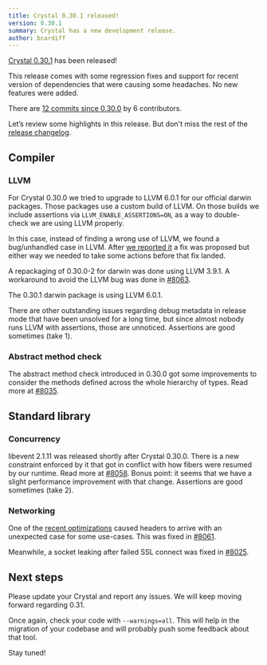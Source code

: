 ```yaml
---
title: Crystal 0.30.1 released!
version: 0.30.1
summary: Crystal has a new development release.
author: bcardiff
---
```


[Crystal 0.30.1](https://github.com/crystal-lang/crystal/releases/tag/0.30.1) has been released!

This release comes with some regression fixes and support for recent version of dependencies that were causing some headaches. No new features were added.

There are [12 commits since 0.30.0](https://github.com/crystal-lang/crystal/compare/0.30.0...0.30.1) by 6 contributors.

Let’s review some highlights in this release. But don't miss the rest of the [release changelog](https://github.com/crystal-lang/crystal/releases/tag/0.30.1).

## Compiler

### LLVM

For Crystal 0.30.0 we tried to upgrade to LLVM 6.0.1 for our official darwin packages. Those packages use a custom build of LLVM. On those builds we include assertions via `LLVM_ENABLE_ASSERTIONS=ON`, as a way to double-check we are using LLVM properly.

In this case, instead of finding a wrong use of LLVM, we found a bug/unhandled case in LLVM.  After [we reported it](https://bugs.llvm.org/show_bug.cgi?id=42932) a fix was proposed but either way we needed to take some actions before that fix landed.

A repackaging of 0.30.0-2 for darwin was done using LLVM 3.9.1. A workaround to avoid the LLVM bug was done in [#8063](https://github.com/crystal-lang/crystal/pull/8063).

The 0.30.1 darwin package is using LLVM 6.0.1.

There are other outstanding issues regarding debug metadata in release mode that have been unsolved for a long time, but since almost nobody runs LLVM with assertions, those are unnoticed. Assertions are good sometimes (take 1).

### Abstract method check

The abstract method check introduced in 0.30.0 got some improvements to consider the methods defined across the whole hierarchy of types. Read more at [#8035](https://github.com/crystal-lang/crystal/pull/8035).

## Standard library

### Concurrency

libevent 2.1.11 was released shortly after Crystal 0.30.0. There is a new constraint enforced by it that got in conflict with how fibers were resumed by our runtime. Read more at [#8058](https://github.com/crystal-lang/crystal/pull/8058). Bonus point: it seems that we have a slight performance improvement with that change. Assertions are good sometimes (take 2).

### Networking

One of the [recent optimizations](https://github.com/crystal-lang/crystal/pull/8002) caused headers to arrive with an unexpected case for some use-cases. This was fixed in [#8061](https://github.com/crystal-lang/crystal/pull/8061).

Meanwhile, a socket leaking after failed SSL connect was fixed in [#8025](https://github.com/crystal-lang/crystal/pull/8025).

## Next steps

Please update your Crystal and report any issues. We will keep moving forward regarding 0.31.

Once again, check your code with `--warnings=all`. This will help in the migration of your codebase and will probably push some feedback about that tool.

Stay tuned!
